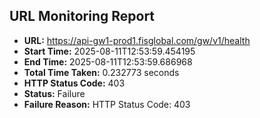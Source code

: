 ## URL Monitoring Report

- **URL:** https://api-gw1-prod1.fisglobal.com/gw/v1/health
- **Start Time:** 2025-08-11T12:53:59.454195
- **End Time:** 2025-08-11T12:53:59.686968
- **Total Time Taken:** 0.232773 seconds
- **HTTP Status Code:** 403
- **Status:** Failure
- **Failure Reason:** HTTP Status Code: 403

